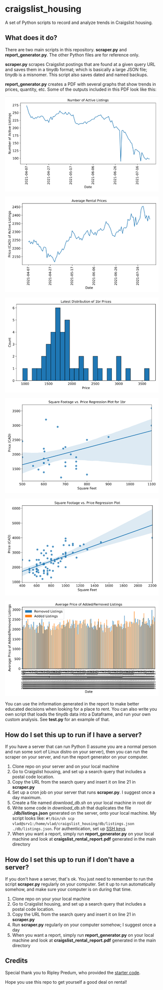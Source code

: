 # craigslist_housing
A set of Python scripts to record and analyze trends in Craigslist housing.

## What does it do?
There are two main scripts in this repository. **scraper.py** and **report_generator.py**. The other Python files are for reference only.

**scraper.py** scrapes Craigslist postings that are found at a given query URL and saves them in a tinydb format; which is basically a large JSON file; tinydb is a misnomer. This script also saves dated and named backups.

**report_generator.py** creates a PDF with several graphs that show trends in prices, quantity, etc. Some of the outputs included in this PDF look like this:

![Number of active listings over time](/examples/ex1.png)

![Average rental prices](/examples/ex2.png)

![1 br price distributions](/examples/ex3.png)

![Price Regression](/examples/ex4.png)

![Price Regression #2](/examples/ex5.png)

![Prices of added/removed postings](/examples/ex6.png)

You can use the information generated in the report to make better educated decisions when looking for a place to rent. You can also write you own script that loads the tinydb data into a Dataframe, and run your own custom analysis. See **test.py** for an example of that.

## How do I set this up to run if I have a server?
If you have a server that can run Python (I assume you are a normal person and run some sort of Linux distro on your server), then you can run the scraper on your server, and run the report generator on your computer.

1. Clone repo on your server and on your local machine
2. Go to Craigslist housing, and set up a search query that includes a postal code location.
3. Copy the URL from the search query and insert it on line 21 in **scraper.py**
4. Set up a cron job on your server that runs **scraper.py**. I suggest once a day maximum.
5. Create a file named *download_db.sh* on your local machine in root dir
6. Write some code in *download_db.sh* that duplicates the file **./db/listings.json** generated on the server, onto your local machine. My script looks like:
`#!/bin/sh
scp vlad@srv1:/home/vlad/craigslist_housing/db/listings.json ./db/listings.json`. For authentication, set up [SSH keys](https://www.digitalocean.com/community/tutorials/how-to-set-up-ssh-keys-2)
7. When you want a report, simply run **report_generator.py** on your local machine and look at **craigslist_rental_report.pdf** generated in the main directory

## How do I set this up to run if I don't have a server?
If you don't have a server, that's ok. You just need to remember to run the script **scraper.py** regularly on your computer. Set it up to run automatically somehow, and make sure your computer is on during that time. 

1. Clone repo on your your local machine
2. Go to Craigslist housing, and set up a search query that includes a postal code location.
3. Copy the URL from the search query and insert it on line 21 in **scraper.py**
4. Run **scraper.py** regularly on your computer somehow; I suggest once a day
5. When you want a report, simply run **report_generator.py** on your local machine and look at **craigslist_rental_report.pdf** generated in the main directory

## Credits
Special thank you to Ripley Predum, who provided the [starter code](https://github.com/rileypredum/East-Bay-Housing-Web-Scrape).

Hope you use this repo to get yourself a good deal on rental!
